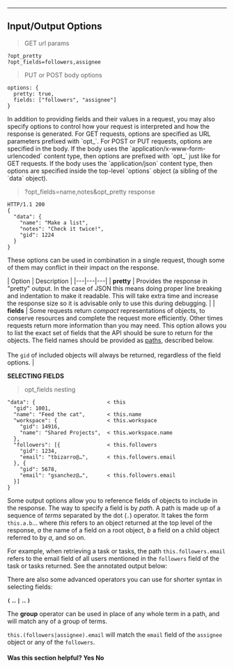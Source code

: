 <hr>
<section>

## Input/Output Options

> GET url params

```
?opt_pretty
?opt_fields=followers,assignee
``` 

> PUT or POST body options

```
options: { 
  pretty: true,
  fields: ["followers", "assignee"]
}
```

<p class="description">
In addition to providing fields and their values in a request, you may also specify options to control how your request
is interpreted and how the response is generated. For GET requests, options are specified as URL parameters prefixed
with `opt_`. For POST or PUT requests, options are specified in the body. If the body uses the `application/x-www-form-urlencoded`
content type, then options are prefixed with `opt_` just like for GET requests. If the body uses the `application/json`
content type, then options are specified inside the top-level `options` object
(a sibling of the `data` object).
</p>

> ?opt_fields=name,notes&opt_pretty response

```
HTTP/1.1 200
{
  "data": {
    "name": "Make a list",
    "notes": "Check it twice!",
    "gid": 1224
  }
}
```

These options can be used in combination in a single request, though some of them may conflict in their impact on
the response.

| Option | Description |
|---|---|---|
| **pretty** | Provides the response in "pretty" output. In the case of JSON this means doing proper line breaking and indentation to make it readable. This will take extra time and increase the response size so it is advisable only to use this during debugging. |
| **fields** | Some requests return *compact* representations of objects, to conserve resources and complete the request more efficiently. Other times requests return more information than you may need. This option allows you to list the exact set of fields that the API should be sure to return for the objects. The field names should be provided as <a href="/docs/paths">paths</a>, described below. <br><br> The `gid` of included objects will always be returned, regardless of the field options. |

<a name="paths"></a>
**SELECTING FIELDS**

> opt_fields nesting

```
"data": {                       < this
  "gid": 1001,
  "name": "Feed the cat",       < this.name
  "workspace": {                < this.workspace
    "gid": 14916,
    "name": "Shared Projects",  < this.workspace.name
  },
  "followers": [{               < this.followers
    "gid": 1234,
    "email": "tbizarro@…",      < this.followers.email
  }, {
    "gid": 5678,
    "email": "gsanchez@…",      < this.followers.email
  }]
}
```

Some output options allow you to reference fields of objects to include in the response.
The way to specify a field is by *path*. A path is made up of a sequence of *terms* separated by the dot (`.`)
operator. It takes the form `this.a.b`… where *this* refers to an object returned at the top level of the response,
*a* the name of a field on a root object, *b* a field on a child object referred to by *a*, and so on.

For example, when retrieving a task or tasks, the path `this.followers.email` refers to the email field of all users
mentioned in the `followers` field of the task or tasks returned. See the annotated output below:

There are also some advanced operators you can use for shorter syntax in selecting fields:

**`(` .. `|` .. `)`**

The **group** operator can be used in place of any whole term in a path, and will match any of a group of terms.

`this.(followers|assignee).email` will match the `email` field of the `assignee` object or any of the `followers`.

<div>
  <div class="docs-developer-satisfaction-content">
      <h4>Was this section helpful? <a class="positiveFeedback-DevSatisfaction" style="cursor:pointer;">Yes </a><a class="negativeFeedback-DevSatisfaction" style="cursor:pointer;">No</a></h4>
  </div>
</div>

</section>
